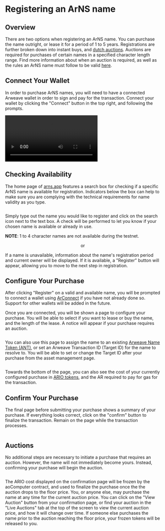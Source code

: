 # Registering an ArNS name

## Overview

There are two options when registering an ArNS name. You can purchase the name outright, or lease it for a period of 1 to 5 years. Registrations are further broken down into instant buys, and [dutch auctions](../../arns.md#bid-initiated-dutch-auctions-bida). Auctions are required for purchases of certain names in a specified character length range. Find more information about when an auction is required, as well as the rules an ArNS name must follow to be valid [here](../../arns.md#name-validation-rules).

## Connect Your Wallet

In order to purchase ArNS names, you will need to have a connected Arweave wallet in order to sign and pay for the transaction. Connect your wallet by clicking the "Connect" button in the top right, and following the prompts.

<!-- Format video to be firefox compatible:

ffmpeg -i input.mp4 -s 1280x720 -c:v libx264 -preset slow -crf 18 -c:a aac -vf  format=yuv420p output.mp4 -->

<video class="amazingdiagram" controls>
  <source :src="$withBase('/videos/connect-wallet.mp4')" type="video/mp4">
  Your browser does not support the video tag.
</video>

## Checking Availability

The home page of [arns.app](https://arns.app) features a search box for checking if a specific ArNS name is available for registration. Indicators below the box can help to make sure you are complying with the technical requirements for name validity as you type.

<img class="amazingdiagram" :src="$withBase('/images/arnshome.jpeg')">

Simply type out the name you would like to register and click on the search icon next to the text box. A check will be performed to let you know if your chosen name is available or already in use.

**NOTE**: 1 to 4 character names are not available during the testnet.

<img class="amazingdiagram" :src="$withBase('/images/arns-name-unavailable.jpeg')">

<center>or</center>

<img class="amazingdiagram" :src="$withBase('/images/arns-name-available.jpeg')">

If a name is unavailable, information about the name's registration period and current owner will be displayed. If it is available, a "Register" button will appear, allowing you to move to the next step in registration.

## Configure Your Purchase

After clicking "Register" on a valid and available name, you will be prompted to connect a wallet using [ArConnect](https://www.arconnect.io/) if you have not already done so. Support for other wallets will be added in the future.

Once you are connected, you will be shown a page to configure your purchase. You will be able to select if you want to lease or buy the name, and the length of the lease. A notice will appear if your purchase requires an auction.

<img class="amazingdiagram" :src="$withBase('/images/arns-auction-notice.jpeg')">

You can also use this page to assign the name to an existing [Arweave Name Token (ANT)](../../arns.md#arweave-name-token-ant), or set an Arweave Transaction ID (Target ID) for the name to resolve to. You will be able to set or change the Target ID after your purchase from the asset management page.

<img class="amazingdiagram" :src="$withBase('/images/arns-name-configure.jpeg')">

Towards the bottom of the page, you can also see the cost of your currently configured purchase in [ARIO tokens](../../token.md), and the AR required to pay for gas for the transaction.

## Confirm Your Purchase

The final page before submitting your purchase shows a summary of your purchase. If everything looks correct, click on the "confirm" button to finalize the transaction. Remain on the page while the transaction processes.

<img class="amazingdiagram" :src="$withBase('/images/arns-name-confirmation.jpeg')">

<br/>

<img class="amazingdiagram" :src="$withBase('/images/arns-name-success.jpeg')">

## Auctions

No additional steps are necessary to initiate a purchase that requires an auction. However, the name will not immediately become yours. Instead, confirming your purchase will begin the auction.

<img class="amazingdiagram" :src="$withBase('/images/arns-auction-started.jpeg')">

The ARIO cost displayed on the confirmation page will be frozen by the aoComputer contract, and used to finalize the purchase once the the auction drops to the floor price. You, or anyone else, may purchase the name at any time for the current auction price. You can click on the "View Auction" button from your confirmation page, or find your auction in the "Live Auctions" tab at the top of the screen to view the current auction price, and how it will change over time. If someone else purchases the name prior to the auction reaching the floor price, your frozen tokens will be released to you.

<img class="amazingdiagram" :src="$withBase('/images/arns-auction-chart.jpeg')">
